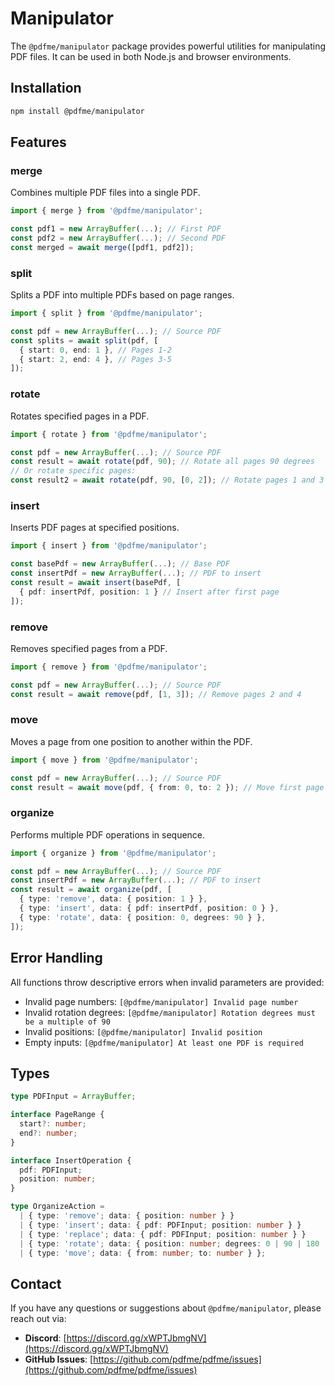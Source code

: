 # Manipulator

The `@pdfme/manipulator` package provides powerful utilities for manipulating PDF files. It can be used in both Node.js and browser environments.

## Installation

```bash
npm install @pdfme/manipulator
```

## Features

### merge
Combines multiple PDF files into a single PDF.

```ts
import { merge } from '@pdfme/manipulator';

const pdf1 = new ArrayBuffer(...); // First PDF
const pdf2 = new ArrayBuffer(...); // Second PDF
const merged = await merge([pdf1, pdf2]);
```

### split
Splits a PDF into multiple PDFs based on page ranges.

```ts
import { split } from '@pdfme/manipulator';

const pdf = new ArrayBuffer(...); // Source PDF
const splits = await split(pdf, [
  { start: 0, end: 1 }, // Pages 1-2
  { start: 2, end: 4 }, // Pages 3-5
]);
```

### rotate
Rotates specified pages in a PDF.

```ts
import { rotate } from '@pdfme/manipulator';

const pdf = new ArrayBuffer(...); // Source PDF
const result = await rotate(pdf, 90); // Rotate all pages 90 degrees
// Or rotate specific pages:
const result2 = await rotate(pdf, 90, [0, 2]); // Rotate pages 1 and 3
```

### insert
Inserts PDF pages at specified positions.

```ts
import { insert } from '@pdfme/manipulator';

const basePdf = new ArrayBuffer(...); // Base PDF
const insertPdf = new ArrayBuffer(...); // PDF to insert
const result = await insert(basePdf, [
  { pdf: insertPdf, position: 1 } // Insert after first page
]);
```

### remove
Removes specified pages from a PDF.

```ts
import { remove } from '@pdfme/manipulator';

const pdf = new ArrayBuffer(...); // Source PDF
const result = await remove(pdf, [1, 3]); // Remove pages 2 and 4
```

### move
Moves a page from one position to another within the PDF.

```ts
import { move } from '@pdfme/manipulator';

const pdf = new ArrayBuffer(...); // Source PDF
const result = await move(pdf, { from: 0, to: 2 }); // Move first page to third position
```

### organize
Performs multiple PDF operations in sequence.

```ts
import { organize } from '@pdfme/manipulator';

const pdf = new ArrayBuffer(...); // Source PDF
const insertPdf = new ArrayBuffer(...); // PDF to insert
const result = await organize(pdf, [
  { type: 'remove', data: { position: 1 } },
  { type: 'insert', data: { pdf: insertPdf, position: 0 } },
  { type: 'rotate', data: { position: 0, degrees: 90 } },
]);
```

## Error Handling

All functions throw descriptive errors when invalid parameters are provided:

- Invalid page numbers: `[@pdfme/manipulator] Invalid page number`
- Invalid rotation degrees: `[@pdfme/manipulator] Rotation degrees must be a multiple of 90`
- Invalid positions: `[@pdfme/manipulator] Invalid position`
- Empty inputs: `[@pdfme/manipulator] At least one PDF is required`

## Types

```ts
type PDFInput = ArrayBuffer;

interface PageRange {
  start?: number;
  end?: number;
}

interface InsertOperation {
  pdf: PDFInput;
  position: number;
}

type OrganizeAction =
  | { type: 'remove'; data: { position: number } }
  | { type: 'insert'; data: { pdf: PDFInput; position: number } }
  | { type: 'replace'; data: { pdf: PDFInput; position: number } }
  | { type: 'rotate'; data: { position: number; degrees: 0 | 90 | 180 | 270 | 360 } }
  | { type: 'move'; data: { from: number; to: number } };
```

## Contact

If you have any questions or suggestions about `@pdfme/manipulator`, please reach out via:

- **Discord**: [https://discord.gg/xWPTJbmgNV](https://discord.gg/xWPTJbmgNV)
- **GitHub Issues**: [https://github.com/pdfme/pdfme/issues](https://github.com/pdfme/pdfme/issues)
